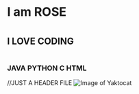 # <h1>I am ROSE
# <h2>I LOVE CODING
# <h3>JAVA PYTHON C HTML
//JUST A HEADER FILE
![Image of Yaktocat](https://octodex.github.com/images/yaktocat.png)
